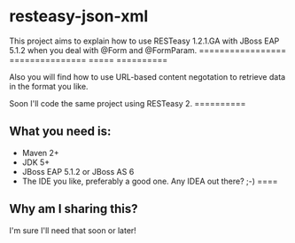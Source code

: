 resteasy-json-xml
=================

This project aims to explain how to use RESTeasy 1.2.1.GA with JBoss EAP 5.1.2 when you deal with @Form and @FormParam.
                                        =================      ===============                    =====     ==========


Also you will find how to use URL-based content negotation to retrieve data in the format you like.

Soon I'll code the same project using RESTeasy 2.
                                      ==========


What you need is:
-----------------

 * Maven 2+
 * JDK 5+
 * JBoss EAP 5.1.2 or JBoss AS 6
 * The IDE you like, preferably a good one. Any IDEA out there? ;-)
                                                ====

Why am I sharing this?
----------------------

I'm sure I'll need that soon or later!